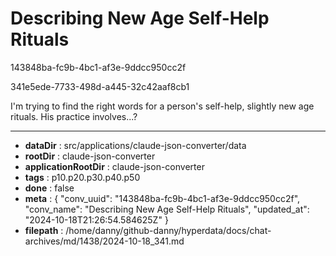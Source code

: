 # Describing New Age Self-Help Rituals

143848ba-fc9b-4bc1-af3e-9ddcc950cc2f

341e5ede-7733-498d-a445-32c42aaf8cb1

I'm trying to find the right words for a person's self-help, slightly new age rituals. His practice involves...?

---

* **dataDir** : src/applications/claude-json-converter/data
* **rootDir** : claude-json-converter
* **applicationRootDir** : claude-json-converter
* **tags** : p10.p20.p30.p40.p50
* **done** : false
* **meta** : {
  "conv_uuid": "143848ba-fc9b-4bc1-af3e-9ddcc950cc2f",
  "conv_name": "Describing New Age Self-Help Rituals",
  "updated_at": "2024-10-18T21:26:54.584625Z"
}
* **filepath** : /home/danny/github-danny/hyperdata/docs/chat-archives/md/1438/2024-10-18_341.md